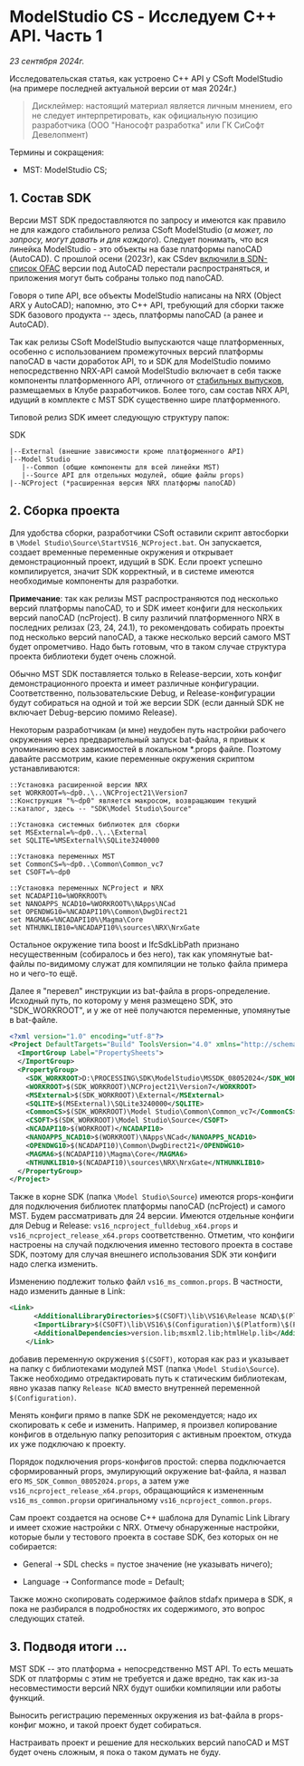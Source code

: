 # ModelStudio CS  - Исследуем C++ API. Часть 1

*23 сентября 2024г.*

Исследовательская статья, как устроено C++ API у CSoft ModelStudio (на примере последней актуальной версии от мая 2024г.)

> Дисклеймер: настоящий материал является личным мнением, его не следует интерпретировать, как официальную позицию разработчика (ООО "Нанософт разработка" или ГК СиСофт Девелопмент)

Термины и сокращения: 

- MST: ModelStudio CS;

## 1. Состав SDK

Версии MST SDK предоставляются по запросу и имеются как правило не для каждого стабильного релиза CSoft ModelStudio (*а может, по запросу, могут давать и для каждого*). Следует понимать, что вся линейка ModelStudio - это объекты на базе платформы nanoCAD (AutoCAD). С прошлой осени (2023г), как CSdev [включили в SDN-список OFAC](https://sanctionssearch.ofac.treas.gov/Details.aspx?id=48745) версии под AutoCAD перестали распространяться, и приложения могут быть собраны только под nanoCAD.

Говоря о типе API, все объекты ModelStudio написаны на NRX (Object ARX у AutoCAD); напомню, это C++ API, требующий для сборки также SDK базового продукта -- здесь, платформы nanoCAD (а ранее и AutoCAD).

Так как релизы CSoft ModelStudio выпускаются чаще платформенных, особенно с использованием промежуточных версий платформы nanoCAD в части доработок API, то и SDK для ModelStudio помимо непосредственно NRX-API самой ModelStudio включает в себя также компоненты платформенного API, отличного от [стабильных выпусков](https://developer.nanocad.ru/redmine/projects/ncadsdk/files), размещаемых в Клубе разработчиков. Более того, сам состав NRX API, идущий в комплекте с MST SDK существенно шире платформенного.

Типовой релиз SDK имеет следующую структуру папок:

SDK

```textile
|--External (внешние зависимости кроме платформенного API)
|--Model Studio
   |--Common (общие компоненты для всей линейки MST)
   |--Source API для отдельных модулей, общие файлы props)
|--NCProject (*расширенная версия NRX платформы nanoCAD)
```

## 2. Сборка проекта

Для удобства сборки, разработчики CSoft оставили скрипт автосборки в `\Model Studio\Source\StartVS16_NCProject.bat`. Он запускается, создает временные переменные окружения и открывает демонстрационный проект, идущий в SDK. Если проект успешно компилируется, значит SDK корректный, и в системе имеются необходимые компоненты для разработки.

**Примечание**: так как релизы MST распространяются под несколько версий платформы nanoCAD, то и SDK имеет конфиги для нескольких версий nanoCAD (ncProject). В силу различий платформенного NRX в последних релизах (23, 24, 24.1), то рекомендовать собирать проекты под несколько версий nanoCAD, а также несколько версий самого MST будет опрометчиво. Надо быть готовым, что в таком случае структура проекта библиотеки будет очень сложной.

Обычно MST SDK поставляется только в Release-версии, хоть конфиг демонстрационного проекта и имеет различные конфигурации. Соответственно, пользовательские Debug, и Release-конфигурации будут собираться на одной и той же версии SDK (если данный SDK не включает Debug-версию помимо Release).

Некоторым разработчикам (и мне) неудобен путь настройки рабочего окружения через предварительный запуск bat-файла, я привык к упоминанию всех зависимостей в локальном \*.props файле. Поэтому давайте рассмотрим, какие переменные окружения скриптом устанавливаются:

```batch
::Установка расширенной версии NRX
set WORKROOT=%~dp0..\..\NCProject21\Version7
::Конструкция "%~dp0" является макросом, возвращаюшим текущий 
::каталог, здесь -- "SDK\Model Studio\Source"

::Установка системных библиотек для сборки
set MSExternal=%~dp0..\..\External
set SQLITE=%MSExternal%\SQLite3240000

::Установка переменных MST
set CommonCS=%~dp0..\Common\Common_vc7
set CSOFT=%~dp0

::Установка переменных NCProject и NRX
set NCADAPI10=%WORKROOT%
set NANOAPPS_NCAD10=%WORKROOT%\NApps\NCad
set OPENDWG10=%NCADAPI10%\Common\DwgDirect21
set MAGMA6=%NCADAPI10%\Magma\Core
set NTHUNKLIB10=%NCADAPI10%\sources\NRX\NrxGate
```

Остальное окружение типа boost и IfcSdkLibPath признано несущественным (собиралось и без него), так как упомянутые bat-файлы по-видимому служат для компиляции не только файла примера но и чего-то ещё. 

Далее я "перевел" инструкции из bat-файла в props-определение. Исходный путь, по которому у меня размещено SDK, это "SDK_WORKROOT", и у же от неё получаются переменные, упомянутые в bat-файле.

```xml
<?xml version="1.0" encoding="utf-8"?>
<Project DefaultTargets="Build" ToolsVersion="4.0" xmlns="http://schemas.microsoft.com/developer/msbuild/2003">
  <ImportGroup Label="PropertySheets">
  </ImportGroup>
  <PropertyGroup>
    <SDK_WORKROOT>D:\PROCESSING\SDK\ModelStudio\MSSDK_08052024</SDK_WORKROOT>
    <WORKROOT>$(SDK_WORKROOT)\NCProject21\Version7</WORKROOT>
    <MSExternal>$(SDK_WORKROOT)\External</MSExternal>
    <SQLITE>$(MSExternal)\SQLite3240000</SQLITE>
    <CommonCS>$(SDK_WORKROOT)\Model Studio\Common\Common_vc7</CommonCS>
    <CSOFT>$(SDK_WORKROOT)\Model Studio\Source</CSOFT>
    <NCADAPI10>$(WORKROOT)</NCADAPI10>
    <NANOAPPS_NCAD10>$(WORKROOT)\NApps\NCad</NANOAPPS_NCAD10>
    <OPENDWG10>$(NCADAPI10)\Common\DwgDirect21</OPENDWG10>
    <MAGMA6>$(NCADAPI10)\Magma\Core</MAGMA6>
    <NTHUNKLIB10>$(NCADAPI10)\sources\NRX\NrxGate</NTHUNKLIB10>
  </PropertyGroup>
</Project>
```

Также в корне SDK (папка `\Model Studio\Source`) имеются props-конфиги для подключения библиотек платформы nanoCAD (ncProject) и самого MST. Будем рассматривать для 24 версии. Имеются отдельные конфиги для Debug и Release: `vs16_ncproject_fulldebug_x64.props` и  `vs16_ncproject_release_x64.props` соответственно. Отметим, что конфиги настроены на случай подключения именно тестового проекта в составе SDK, поэтому для случая внешнего использования SDK эти конфиги надо слегка изменить. 

Изменению подлежит только файл `vs16_ms_common.props`. В частности, надо изменить данные в Link:

```xml
<Link>
      <AdditionalLibraryDirectories>$(CSOFT)\lib\VS16\Release NCAD\$(Platform);%(AdditionalLibraryDirectories)</AdditionalLibraryDirectories>
      <ImportLibrary>$(CSOFT)\lib\VS16\$(Configuration)\$(Platform)\$(ProjectName).lib</ImportLibrary>
      <AdditionalDependencies>version.lib;msxml2.lib;htmlHelp.lib</AdditionalDependencies>
    </Link>
```

добавив переменную окружения `$(CSOFT)`, которая как раз и указывает на папку с библиотеками модулей MST (папка `\Model Studio\Source`). Также необходимо отредактировать путь к статическим библиотекам, явно указав папку `Release NCAD` вместо внутренней переменной `$(Configuration)`.

Менять конфиги прямо в папке SDK не рекомендуется; надо их скопировать к себе и изменить. Например, я произвел копирование конфигов в отдельную папку репозитория с активным проектом, откуда их уже подключаю к проекту.

Порядок подключения props-конфигов простой: сперва подключается сформированный props, эмулирующий окружение bat-файла, я назвал его `MS_SDK_Common_08052024.props`, а затем уже `vs16_ncproject_release_x64.props`, обращающийся к измененным `vs16_ms_common.props`и оригинальному `vs16_ncproject_common.props`.

Сам проект создается на основе C++ шаблона для Dynamic Link Library и имеет схожие настройки с NRX. Отмечу обнаруженные настройки, которые были у тестового проекта в составе SDK, без которых он не собирается:

- General ➝ SDL checks = пустое значение (не указывать ничего);

- Language ➝ Conformance mode = Default;

Также можно скопировать содержимое файлов stdafx примера в SDK, я пока не разбирался в подробностях их содержимого, это вопрос следующих статей.

## 3. Подводя итоги ...

MST SDK -- это платформа + непосредственно MST API. То есть мешать SDK от платформы с этим не требуется и даже вредно, так как из-за несовместимости версий NRX будут ошибки компиляции или работы функций.

Выносить регистрацию переменных окружения из bat-файла в props-конфиг можно, и такой проект будет собираться.

Настраивать проект и решение для нескольких версий nanoCAD и MST будет очень сложным, я пока о таком думать не буду. 
